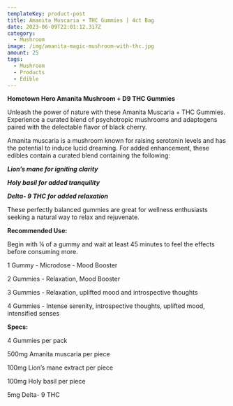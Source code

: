 ```yaml
---
templateKey: product-post
title: Amanita Muscaria + THC Gummies | 4ct Bag
date: 2023-06-09T22:01:12.317Z
category:
  - Mushroom
image: /img/amanita-magic-mushroom-with-thc.jpg
amount: 25
tags:
  - Mushroom
  - Products
  - Edible
---
```

**Hometown Hero Amanita Mushroom + D9 THC Gummies**

Unleash the power of nature with these Amanita Muscaria + THC Gummies. Experience a curated blend of psychotropic mushrooms and adaptogens paired with the delectable flavor of black cherry.

Amanita muscaria is a mushroom known for raising serotonin levels and has the potential to induce lucid dreaming. For added enhancement, these edibles contain a curated blend containing the following:

***Lion’s mane for igniting clarity***

***Holy basil for added tranquility***

***Delta- 9 THC for added relaxation***

These perfectly balanced gummies are great for wellness enthusiasts seeking a natural way to relax and rejuvenate.

**Recommended Use:**

Begin with ¼ of a gummy and wait at least 45 minutes to feel the effects before consuming more.

1 Gummy - Microdose - Mood Booster

2 Gummies - Relaxation, Mood Booster

3 Gummies - Relaxation, uplifted mood and introspective thoughts

4 Gummies - Intense serenity, introspective thoughts, uplifted mood, intensified senses

**Specs:**

4 Gummies per pack

500mg Amanita muscaria per piece

100mg Lion’s mane extract per piece

100mg Holy basil per piece

5mg Delta- 9 THC